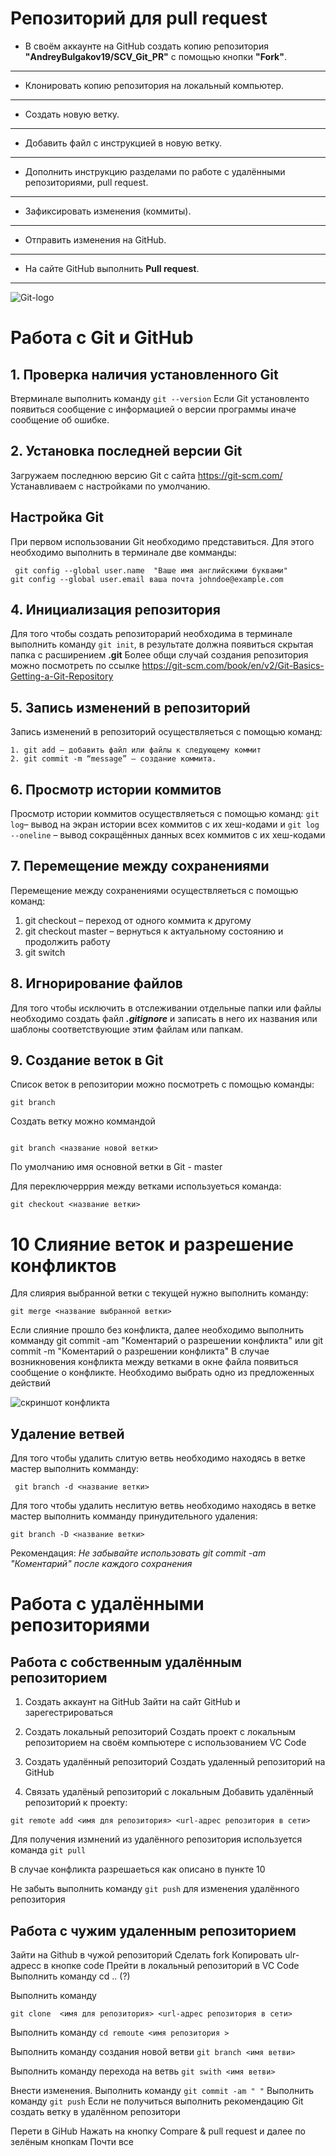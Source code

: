 # Репозиторий для **pull request**
* В своём аккаунте на GitHub создать копию репозитория **"AndreyBulgakov19/SCV_Git_PR"** с помощью кнопки **"Fork"**.
---
* Клонировать копию репозитория на локальный компьютер.
---
* Создать новую ветку.
---
* Добавить файл с инструкцией в новую ветку.
---
* Дополнить инструкцию разделами по работе с удалёнными репозиториями, pull request.
---
* Зафиксировать изменения (коммиты).
---
* Отправить изменения на GitHub.
---
* На сайте GitHub выполнить **Pull request**.
---

![Git-logo](Git-logo.svg.png )

# Работа с Git и GitHub
## 1. Проверка наличия установленного Git

Втерминале выполнить команду `git --version`
Если Git установленто появиться сообщение с информацией о версии программы иначе сообщение об ошибке.


## 2. Установка последней версии Git
Загружаем последнюю версию Git с сайта
https://git-scm.com/ Устанавливаем с настройками по умолчанию.

## Настройка Git
При первом использовании Git необходимо представиться. Для этого необходимо выполнить в терминале две комманды:
```
 git config --global user.name  "Ваше имя английскими буквами"
git config --global user.email ваша почта johndoe@example.com
```
## 4. Инициализация репозитория
Для того чтобы создать репозиторарий необходима в терминале выполнить команду `git init`, в результате должна появиться скрытая папка с расширением **.git** Более общи случай создания репозитория можно посмотреть по ссылке https://git-scm.com/book/en/v2/Git-Basics-Getting-a-Git-Repository

## 5. Запись изменений в репозиторий
Запись изменений в репозиторий осуществляеться с помощью команд:
```
1. git add – добавить файл или файлы к следующему коммит
2. git commit -m “message” – создание коммита.

```

## 6. Просмотр истории коммитов
Просмотр истории коммитов осуществляеться с помощью команд:
 `git log`– вывод на экран истории всех коммитов с их хеш-кодами и `git log --oneline` – вывод сокращённых данных всех коммитов с их хеш-кодами

## 7. Перемещение между сохранениями
Перемещение между сохранениями осуществляеться с помощью команд:

1. git checkout – переход от одного коммита к другому
1. git checkout master – вернуться к актуальному состоянию и продолжить работу
1. git switch 

## 8. Игнорирование файлов
Для того чтобы исключить в отслеживании отдельные папки или файлы необходимо создать файл ***.gitignore*** и записать в него их названия или шаблоны соответствующие этим файлам или папкам.

## 9. Создание веток в Git
Список веток в репозитории можно посмотреть с помощью команды:
```
git branch

```
Создать ветку можно коммандой
```

git branch <название новой ветки>
```
По умолчанию имя основной ветки в Git - master

Для переключерррия между ветками используеться команда:
```
git checkout <название ветки>
```

# 10 Cлияние веток и разрешение конфликтов
Для слиярия выбранной ветки с текущей нужно выполнить команду:
```
git merge <название выбранной ветки>

```
Если слияние прошло без конфликта, далее необходимо выполнить комманду git commit -am "Коментарий о разрешении конфликта"
или git commit -m "Коментарий о разрешении конфликта"
В случае возникновения конфликта между ветками в окне файла появиться сообщение о конфликте. Необходимо выбрать одно из предложенных действий

![скриншот конфликта](prt2.png)

## Удаление ветвей
Для того чтобы удалить слитую ветвь необходимо находясь в ветке мастер выполнить комманду:
```
 git branch -d <название ветки> 
 ```
 Для того чтобы удалить неслитую ветвь необходимо находясь в ветке мастер выполнить комманду принудительного удаления:
 ```
 git branch -D <название ветки>
 ```
 Рекомендация:
 *_Не забывайте использовать git commit -am "Коментарий" после каждого сохранения_*

 # Работа с удалёнными репозиториями

## Работа с собственным удалённым репозиторием

1. Создать аккаунт на GitHub
 Зайти на сайт GitHub и зарегестрироваться 
2. Создать локальный репозиторий
Создать проект с локальным репозиторием на своём компьютере с использованием  VC Code

3. Создать удалённый репозиторий
Создать удаленный репозиторий на GitHub

4. Связать удалёный репозиторий с локальным
Добавить удалённый репозиторий к проекту:
```
git remote add <имя для репозитория> <url-адрес репозитория в сети>
```
Для получения измнений из удалённого репозитория используется команда `git pull`

В случае конфликта разрешаеться как описано в пункте 10

Не забыть выполнить команду ` git push ` для изменения удалённого репозитория

## Работа с чужим удаленным репозиторием

Зайти на Github в чужой репозиторий
Сделать fork 
Копировать ulr-адресс в кнопке code
Прейти в локальный репозиторий в VC Code
Выполнить команду сd ..       (?)

Выполнить команду
```
git сlone  <имя для репозитория> <url-адрес репозитория в сети>

```
Выполнить команду `cd remoute <имя репозитория > `

Выполнить команду создания новой ветви `git branch <имя ветви> `

Выполнить команду перехода на ветвь ` git swith <имя ветви> `

Внести изменения. 
Выполнить команду ` git commit -am " " `
Выполнить команду ` git push `
Если не получиться выполнить рекомендацию Git создать ветку в удалённом репозитори

Перети в GiHub Нажать на кнопку  Compare & pull request и далее по зелёным кнопкам
Почти все


 
 
 



